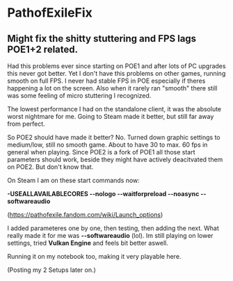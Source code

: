 # PathofExileFix
## Might fix the shitty stuttering and FPS lags POE1+2 related.
Had this problems ever since starting on POE1 and after lots of PC upgrades this never got better. Yet I don't have this problems on other games, running smooth on full FPS. I never had stable FPS in POE especially if theres happening a lot on the screen. Also when it rarely ran "smooth" there still was some feeling of micro stuttering I recognized.

The lowest performance I had on the standalone client, it was the absolute worst nightmare for me. Going to Steam made it better, but still far away from perfect.

So POE2 should have made it better? No. Turned down graphic settings to medium/low, still no smooth game. About to have 30 to max. 60 fps in general when playing.
Since POE2 is a fork of POE1 all those start parameters should work, beside they might have actively deacitvated them on POE2. But don't know that.

On Steam I am on these start commands now:

**-USEALLAVAILABLECORES --nologo --waitforpreload --noasync --softwareaudio**

(https://pathofexile.fandom.com/wiki/Launch_options)

I added parameteres one by one, then testing, then adding the next. What really made it for me was **--softwareaudio** (lol). Im still playing on lower settings, tried **Vulkan Engine** and feels bit better aswell.

Running it on my notebook too, making it very playable here.

(Posting my 2 Setups later on.)
